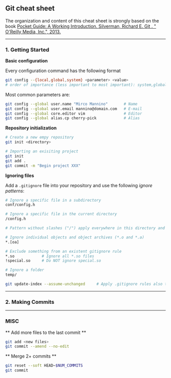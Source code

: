 ## Git cheat sheet
The organization and content of this cheat sheet is strongly based on the book [Pocket Guide: A Working Introduction. Silverman, Richard E. Git . " O'Reilly Media, Inc.", 2013.](https://books.google.it/books?hl=it&lr=&id=hqGPn2T47s4C&oi=fnd&pg=PP1&dq=git+pocket+&ots=xPJPpS5tkA&sig=GluS128Vwksyef4_mJYYAx-3AuU&redir_esc=y#v=onepage&q=git%20pocket&f=false)

---

### 1. Getting Started
**Basic configuration**

Every configuration command has the following format
```bash
git config --{local,global,system} <parameter> <value>
# order of importance (less important to most important): system,global,local
```
Most common parameters are:
``` bash
git config --global user.name "Mirco Mannino"       # Name
git config --global user.email mannino@domain.com   # E-mail
git config --global core.editor vim                 # Editor
git config --global alias.cp cherry-pick            # Alias
```

**Repository initialization**

```bash
# Create a new empy repository
git init <directory>

# Importing an exisiting project
git init 
git add . 
git commit -m "Begin project XXX"
```

**Ignoring files**

Add a ```.gitignore``` file into your repository and use the following *ignore patterns*:
```bash
# Ignore a specific file in a subdirectory
conf/config.h

# Ignore a specific file in the current directory
/config.h

# Pattern without slashes ("/") apply everywhere in this directory and below

# Ignore individual objects and object archives (*.o and *.a)
*.[oa]

# Exclude something from an existent gitignore rule
*.so            # Ignore all *.so files
!special.so     # Do NOT ignore special.so

# Ignore a folder
temp/
```
``` bash
git update-index --assume-unchanged     # Apply .gitignore rules also to tracked files
```

---

### 2. Making Commits

--- 

### MISC
** Add more files to the last commit **
```bash
git add <new files>
git commit --amend --no-edit
```

** Merge 2+ commits **
```bash
git reset --soft HEAD~$NUM_COMMITS
git commit
``` 